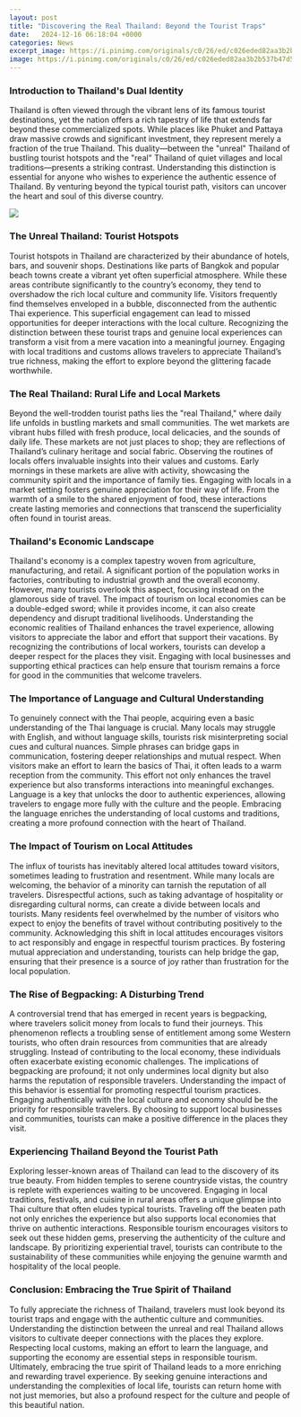 ```yaml
---
layout: post
title: "Discovering the Real Thailand: Beyond the Tourist Traps"
date:   2024-12-16 06:18:04 +0000
categories: News
excerpt_image: https://i.pinimg.com/originals/c0/26/ed/c026eded82aa3b2b537b47d58639f65c.jpg
image: https://i.pinimg.com/originals/c0/26/ed/c026eded82aa3b2b537b47d58639f65c.jpg
---
```


### Introduction to Thailand's Dual Identity
Thailand is often viewed through the vibrant lens of its famous tourist destinations, yet the nation offers a rich tapestry of life that extends far beyond these commercialized spots. While places like Phuket and Pattaya draw massive crowds and significant investment, they represent merely a fraction of the true Thailand. This duality—between the "unreal" Thailand of bustling tourist hotspots and the "real" Thailand of quiet villages and local traditions—presents a striking contrast. Understanding this distinction is essential for anyone who wishes to experience the authentic essence of Thailand. By venturing beyond the typical tourist path, visitors can uncover the heart and soul of this diverse country.

![](https://i.pinimg.com/originals/c0/26/ed/c026eded82aa3b2b537b47d58639f65c.jpg)
### The Unreal Thailand: Tourist Hotspots
Tourist hotspots in Thailand are characterized by their abundance of hotels, bars, and souvenir shops. Destinations like parts of Bangkok and popular beach towns create a vibrant yet often superficial atmosphere. While these areas contribute significantly to the country’s economy, they tend to overshadow the rich local culture and community life. Visitors frequently find themselves enveloped in a bubble, disconnected from the authentic Thai experience. This superficial engagement can lead to missed opportunities for deeper interactions with the local culture. Recognizing the distinction between these tourist traps and genuine local experiences can transform a visit from a mere vacation into a meaningful journey. Engaging with local traditions and customs allows travelers to appreciate Thailand’s true richness, making the effort to explore beyond the glittering facade worthwhile.
### The Real Thailand: Rural Life and Local Markets
Beyond the well-trodden tourist paths lies the "real Thailand," where daily life unfolds in bustling markets and small communities. The wet markets are vibrant hubs filled with fresh produce, local delicacies, and the sounds of daily life. These markets are not just places to shop; they are reflections of Thailand’s culinary heritage and social fabric. Observing the routines of locals offers invaluable insights into their values and customs. Early mornings in these markets are alive with activity, showcasing the community spirit and the importance of family ties. Engaging with locals in a market setting fosters genuine appreciation for their way of life. From the warmth of a smile to the shared enjoyment of food, these interactions create lasting memories and connections that transcend the superficiality often found in tourist areas.
### Thailand's Economic Landscape
Thailand's economy is a complex tapestry woven from agriculture, manufacturing, and retail. A significant portion of the population works in factories, contributing to industrial growth and the overall economy. However, many tourists overlook this aspect, focusing instead on the glamorous side of travel. The impact of tourism on local economies can be a double-edged sword; while it provides income, it can also create dependency and disrupt traditional livelihoods. Understanding the economic realities of Thailand enhances the travel experience, allowing visitors to appreciate the labor and effort that support their vacations. By recognizing the contributions of local workers, tourists can develop a deeper respect for the places they visit. Engaging with local businesses and supporting ethical practices can help ensure that tourism remains a force for good in the communities that welcome travelers.
### The Importance of Language and Cultural Understanding
To genuinely connect with the Thai people, acquiring even a basic understanding of the Thai language is crucial. Many locals may struggle with English, and without language skills, tourists risk misinterpreting social cues and cultural nuances. Simple phrases can bridge gaps in communication, fostering deeper relationships and mutual respect. When visitors make an effort to learn the basics of Thai, it often leads to a warm reception from the community. This effort not only enhances the travel experience but also transforms interactions into meaningful exchanges. Language is a key that unlocks the door to authentic experiences, allowing travelers to engage more fully with the culture and the people. Embracing the language enriches the understanding of local customs and traditions, creating a more profound connection with the heart of Thailand.
### The Impact of Tourism on Local Attitudes
The influx of tourists has inevitably altered local attitudes toward visitors, sometimes leading to frustration and resentment. While many locals are welcoming, the behavior of a minority can tarnish the reputation of all travelers. Disrespectful actions, such as taking advantage of hospitality or disregarding cultural norms, can create a divide between locals and tourists. Many residents feel overwhelmed by the number of visitors who expect to enjoy the benefits of travel without contributing positively to the community. Acknowledging this shift in local attitudes encourages visitors to act responsibly and engage in respectful tourism practices. By fostering mutual appreciation and understanding, tourists can help bridge the gap, ensuring that their presence is a source of joy rather than frustration for the local population.
### The Rise of Begpacking: A Disturbing Trend
A controversial trend that has emerged in recent years is begpacking, where travelers solicit money from locals to fund their journeys. This phenomenon reflects a troubling sense of entitlement among some Western tourists, who often drain resources from communities that are already struggling. Instead of contributing to the local economy, these individuals often exacerbate existing economic challenges. The implications of begpacking are profound; it not only undermines local dignity but also harms the reputation of responsible travelers. Understanding the impact of this behavior is essential for promoting respectful tourism practices. Engaging authentically with the local culture and economy should be the priority for responsible travelers. By choosing to support local businesses and communities, tourists can make a positive difference in the places they visit.
### Experiencing Thailand Beyond the Tourist Path
Exploring lesser-known areas of Thailand can lead to the discovery of its true beauty. From hidden temples to serene countryside vistas, the country is replete with experiences waiting to be uncovered. Engaging in local traditions, festivals, and cuisine in rural areas offers a unique glimpse into Thai culture that often eludes typical tourists. Traveling off the beaten path not only enriches the experience but also supports local economies that thrive on authentic interactions. Responsible tourism encourages visitors to seek out these hidden gems, preserving the authenticity of the culture and landscape. By prioritizing experiential travel, tourists can contribute to the sustainability of these communities while enjoying the genuine warmth and hospitality of the local people.
### Conclusion: Embracing the True Spirit of Thailand
To fully appreciate the richness of Thailand, travelers must look beyond its tourist traps and engage with the authentic culture and communities. Understanding the distinction between the unreal and real Thailand allows visitors to cultivate deeper connections with the places they explore. Respecting local customs, making an effort to learn the language, and supporting the economy are essential steps in responsible tourism. Ultimately, embracing the true spirit of Thailand leads to a more enriching and rewarding travel experience. By seeking genuine interactions and understanding the complexities of local life, tourists can return home with not just memories, but also a profound respect for the culture and people of this beautiful nation.